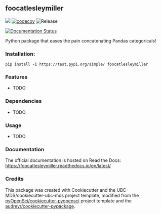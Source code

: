 ## foocatlesleymiller 

![](https://github.com/aromatic-toast/foocatlesleymiller/workflows/build/badge.svg) [![codecov](https://codecov.io/gh/aromatic-toast/foocatlesleymiller/branch/master/graph/badge.svg)](https://codecov.io/gh/aromatic-toast/foocatlesleymiller) ![Release](https://github.com/aromatic-toast/foocatlesleymiller/workflows/Release/badge.svg)

[![Documentation Status](https://readthedocs.org/projects/foocatlesleymiller/badge/?version=latest)](https://foocatlesleymiller.readthedocs.io/en/latest/?badge=latest)

Python package that eases the pain concatenating Pandas categoricals!

### Installation:

```
pip install -i https://test.pypi.org/simple/ foocatlesleymiller
```

### Features
- TODO

### Dependencies

- TODO

### Usage

- TODO

### Documentation
The official documentation is hosted on Read the Docs: <https://foocatlesleymiller.readthedocs.io/en/latest/>

### Credits
This package was created with Cookiecutter and the UBC-MDS/cookiecutter-ubc-mds project template, modified from the [pyOpenSci/cookiecutter-pyopensci](https://github.com/pyOpenSci/cookiecutter-pyopensci) project template and the [audreyr/cookiecutter-pypackage](https://github.com/audreyr/cookiecutter-pypackage).
